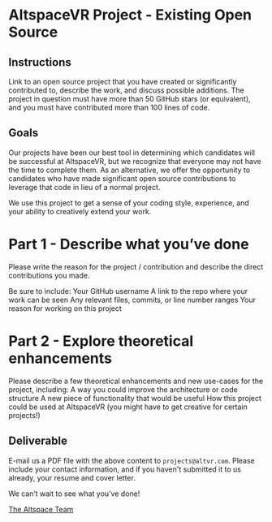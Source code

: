# AltspaceVR Project - Existing Open Source

## Instructions

Link to an open source project that you have created or significantly contributed to, describe the work, and discuss possible additions. The project in question must have more than 50 GitHub stars (or equivalent), and you must have contributed more than 100 lines of code.

## Goals

Our projects have been our best tool in determining which candidates will be successful at AltspaceVR, but we recognize that everyone may not have the time to complete them. As an alternative, we offer the opportunity to candidates who have made significant open source contributions to leverage that code in lieu of a normal project.

We use this project to get a sense of your coding style, experience, and your ability to creatively extend your work.

# Part 1 - Describe what you’ve done

Please write the reason for the project / contribution and describe the direct contributions you made.

Be sure to include:
Your GitHub username
A link to the repo where your work can be seen
Any relevant files, commits, or line number ranges
Your reason for working on this project

# Part 2 - Explore theoretical enhancements

Please describe a few theoretical enhancements and new use-cases for the project, including:
A way you could improve the architecture or code structure
A new piece of functionality that would be useful
How this project could be used at AltspaceVR (you might have to get creative for certain projects!)

## Deliverable

E-mail us a PDF file with the above content to `projects@altvr.com`. Please include your contact information, and if you haven't submitted it to us already, your resume and cover letter. 

We can’t wait to see what you’ve done!
    
[The Altspace Team](http://altvr.com/team/)
